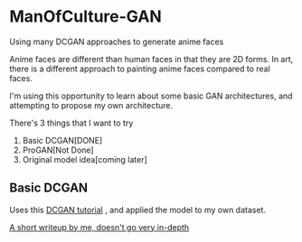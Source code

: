 # ManOfCulture-GAN
Using many DCGAN approaches to generate anime faces

Anime faces are different than human faces in that they are 2D forms. In art, there is a different approach to painting anime faces compared to real faces.

I'm using this opportunity to learn about some basic GAN architectures, and attempting to propose my own architecture.

There's 3 things that I want to try
 1. Basic DCGAN[DONE]
 2. ProGAN[Not Done]
 3. Original model idea[coming later]

## Basic DCGAN
Uses this [DCGAN tutorial](https://pytorch.org/tutorials/beginner/dcgan_faces_tutorial.html) , and applied the model to my own dataset.
 
[A short writeup by me, doesn't go very in-depth](https://medium.com/@dungwoong/generating-human-faces-with-dcgans-7a4d54eaa89b)
